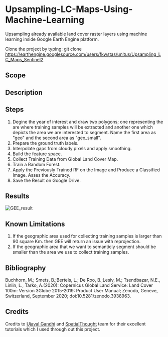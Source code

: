 # Upsampling-LC-Maps-Using-Machine-Learning
Upsampling already available land cover raster layers using machine learning inside Google Earth Engine platform.

Clone the project by typing:
git clone https://earthengine.googlesource.com/users/fkwstas/unitus/Upsampling_LC_Maps_Sentinel2

## Scope

## Description



## Steps
1. Degine the year of interest and draw two polygons; one representing the are where training samples will be extracted and another one which depicts the area we are interested to segment. Name the first area as "geo" and the second area as "geo_small".
2. Prepare the ground truth labels.
3. Interpolate gaps from cloudy pixels and apply smoothing.
4. Build the feature space.
5. Collect Training Data from Global Land Cover Map.
6. Train a Random Forest.
7. Apply the Previously Trained RF on the Image and Produce a Classified Image. Asses the Accuracy.
8. Save the Result on Google Drive.

## Results

![GEE_result](https://user-images.githubusercontent.com/23013328/236033293-51e7f568-1b43-448a-9a7c-dc0584bddb56.png)


## Known Limitations

1. If the geographic area used for collecting training samples is larger than 90 square Km. then GEE will return an issue with reprojection.
2. If the geographic area that we want to semanticly segment should be smaller than the area we use to collect training samples.

## Bibliography

Buchhorn, M.; Smets, B.;Bertels, L.; De Roo, B.;Lesiv, M.; Tsendbazar, N.E., Linlin, L.,
Tarko, A.(2020): Copernicus Global Land Service: Land Cover 100m: Version 3Globe
2015-2019: Product User Manual; Zenodo, Geneve, Switzerland, September 2020;
doi:10.5281/zenodo.3938963.


## Credits
Credits to <a href="https://www.linkedin.com/in/spatialthoughts/"> Ujaval Gandhi</a> and <a href="https://spatialthoughts.com/">SpatialThought</a> team for their excellent tutorials which I used through out this project.
